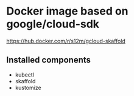 # Docker image based on google/cloud-sdk

https://hub.docker.com/r/s12m/gcloud-skaffold

## Installed components

- kubectl
- skaffold
- kustomize

